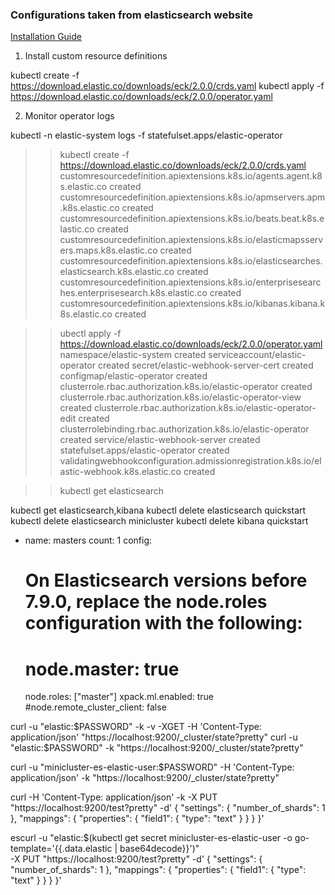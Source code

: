 ### Configurations taken from elasticsearch website
[Installation Guide](https://www.elastic.co/guide/en/cloud-on-k8s/current/k8s-deploy-eck.html)

1. Install custom resource definitions

kubectl create -f https://download.elastic.co/downloads/eck/2.0.0/crds.yaml
kubectl apply -f https://download.elastic.co/downloads/eck/2.0.0/operator.yaml

2. Monitor operator logs

kubectl -n elastic-system logs -f statefulset.apps/elastic-operator

>> kubectl create -f https://download.elastic.co/downloads/eck/2.0.0/crds.yaml
customresourcedefinition.apiextensions.k8s.io/agents.agent.k8s.elastic.co created
customresourcedefinition.apiextensions.k8s.io/apmservers.apm.k8s.elastic.co created
customresourcedefinition.apiextensions.k8s.io/beats.beat.k8s.elastic.co created
customresourcedefinition.apiextensions.k8s.io/elasticmapsservers.maps.k8s.elastic.co created
customresourcedefinition.apiextensions.k8s.io/elasticsearches.elasticsearch.k8s.elastic.co created
customresourcedefinition.apiextensions.k8s.io/enterprisesearches.enterprisesearch.k8s.elastic.co created
customresourcedefinition.apiextensions.k8s.io/kibanas.kibana.k8s.elastic.co created

>> ubectl apply -f https://download.elastic.co/downloads/eck/2.0.0/operator.yaml
namespace/elastic-system created
serviceaccount/elastic-operator created
secret/elastic-webhook-server-cert created
configmap/elastic-operator created
clusterrole.rbac.authorization.k8s.io/elastic-operator created
clusterrole.rbac.authorization.k8s.io/elastic-operator-view created
clusterrole.rbac.authorization.k8s.io/elastic-operator-edit created
clusterrolebinding.rbac.authorization.k8s.io/elastic-operator created
service/elastic-webhook-server created
statefulset.apps/elastic-operator created
validatingwebhookconfiguration.admissionregistration.k8s.io/elastic-webhook.k8s.elastic.co created

>> kubectl get elasticsearch 

kubectl get elasticsearch,kibana
kubectl delete elasticsearch quickstart
kubectl delete elasticsearch minicluster
kubectl delete kibana quickstart



  - name: masters
    count: 1
    config:
      # On Elasticsearch versions before 7.9.0, replace the node.roles configuration with the following:
      # node.master: true
      node.roles: ["master"]
      xpack.ml.enabled: true
      #node.remote_cluster_client: false


curl  -u "elastic:$PASSWORD" -k -v -XGET -H 'Content-Type: application/json'  "https://localhost:9200/_cluster/state?pretty" 
curl -u "elastic:$PASSWORD" -k "https://localhost:9200/_cluster/state?pretty" 

curl -u "minicluster-es-elastic-user:$PASSWORD" -H 'Content-Type: application/json' -k "https://localhost:9200/_cluster/state?pretty" 

curl -H 'Content-Type: application/json' -k -X PUT "https://localhost:9200/test?pretty" -d'
{
 "settings": {
    "number_of_shards": 1
  },
  "mappings": {
    "properties": {
      "field1": { "type": "text" }
    }
  }
}'

escurl -u "elastic:$(kubectl get secret minicluster-es-elastic-user -o go-template='{{.data.elastic | base64decode}}')" \
-X PUT "https://localhost:9200/test?pretty" -d'
{
 "settings": {
    "number_of_shards": 1
  },
  "mappings": {
    "properties": {
      "field1": { "type": "text" }
    }
  }
}'
